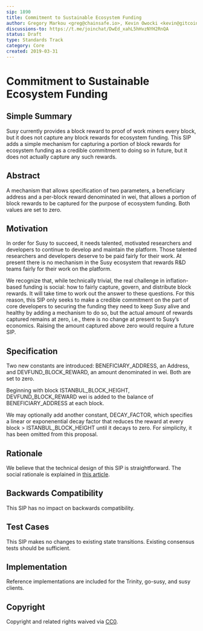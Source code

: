 ```yaml
---
sip: 1890
title: Commitment to Sustainable Ecosystem Funding
author: Gregory Markou <greg@chainsafe.io>, Kevin Owocki <kevin@gitcoin.co>, Lane Rettig <lane@ethereum.org>
discussions-to: https://t.me/joinchat/DwEd_xahL5hHvzNYH2RnQA
status: Draft
type: Standards Track
category: Core
created: 2019-03-31
---
```


# Commitment to Sustainable Ecosystem Funding

## Simple Summary

Susy currently provides a block reward to proof of work miners every block, but it does not capture any block rewards for ecosystem funding. This SIP adds a simple mechanism for capturing a portion of block rewards for ecosystem funding as a credible commitment to doing so in future, but it does not actually capture any such rewards.

## Abstract

A mechanism that allows specification of two parameters, a beneficiary address and a per-block reward denominated in wei, that allows a portion of block rewards to be captured for the purpose of ecosystem funding. Both values are set to zero.

## Motivation

In order for Susy to succeed, it needs talented, motivated researchers and developers to continue to develop and maintain the platform. Those talented researchers and developers deserve to be paid fairly for their work. At present there is no mechanism in the Susy ecosystem that rewards R&D teams fairly for their work on the platform.

We recognize that, while technically trivial, the real challenge in inflation-based funding is social: how to fairly capture, govern, and distribute block rewards. It will take time to work out the answer to these questions. For this reason, this SIP only seeks to make a credible commitment on the part of core developers to securing the funding they need to keep Susy alive and healthy by adding a mechanism to do so, but the actual amount of rewards captured remains at zero, i.e., there is no change at present to Susy’s economics. Raising the amount captured above zero would require a future SIP.

## Specification

Two new constants are introduced: BENEFICIARY_ADDRESS, an Address, and DEVFUND_BLOCK_REWARD, an amount denominated in wei. Both are set to zero.

Beginning with block ISTANBUL_BLOCK_HEIGHT, DEVFUND_BLOCK_REWARD wei is added to the balance of BENEFICIARY_ADDRESS at each block.

We may optionally add another constant, DECAY_FACTOR, which specifies a linear or exponenential decay factor that reduces the reward at every block > ISTANBUL_BLOCK_HEIGHT until it decays to zero. For simplicity, it has been omitted from this proposal.

## Rationale

We believe that the technical design of this SIP is straightforward. The social rationale is explained in [this article](https://medium.com/gitcoin/funding-open-source-in-the-blockchain-era-8ded753bf05f).

## Backwards Compatibility

This SIP has no impact on backwards compatibility.

## Test Cases

This SIP makes no changes to existing state transitions. Existing consensus tests should be sufficient.

## Implementation

Reference implementations are included for the Trinity, go-susy, and susy clients.

## Copyright
Copyright and related rights waived via [CC0](https://creativecommons.org/publicdomain/zero/1.0/).
